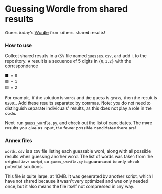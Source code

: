 # Guessing Wordle from shared results

Guess today's [Wordle](https://www.powerlanguage.co.uk/wordle/) from others'
shared results!

### How to use

Collect shared results in a `CSV` file named `guesses.csv`, and add it to the
repository. A result is a sequence of 5 digits in `{0,1,2}` with the
correspondence
```
⬛️ = 0
🟩 = 1
🟨 = 2
```

For example, if the solution is `words` and the guess is `grass`, then the
result is `02001`. Add these results separated by commas. Note: you do not need
to distinguish separate individuals' results, as this does not play a role in
the code.

Next, run `guess_wordle.py`, and check out the list of candidates. The more
results you give as input, the fewer possible candidates there are!

### Annex files

`words.csv` is a `CSV` file listing each guessable word, along with all
possible results when guessing another word. The list of words was taken from
the original `Java` script, so `guess_wordle.py` is guaranteed to only check
potential solutions.

This file is quite large, at 10MB. It was generated by another script, which I
have not shared because it wasn't very optimized and was only needed once, but
it also means the file itself not compressed in any way.
